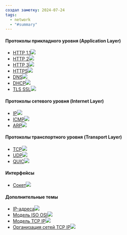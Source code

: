 ```yaml
---
создал заметку: 2024-07-24
tags:
  - network
  - "#summary"
---
```

#### Протоколы прикладного уровня (Application Layer)

- [HTTP 1.1](HTTP%201.1.md)![](HTTP%201.1.md#^c8acf6)
- [HTTP 2](HTTP%202.md)![](HTTP%202.md#^8ba15b)
- [HTTP 3](HTTP%203.md)![](HTTP%203.md#^b2193a)
- [HTTPS](HTTPS.md)![](HTTPS.md#^848893)
- [DNS](DNS.md)![](DNS.md#^259e52)
- [DHCP](DHCP.md)![](DHCP.md#^dceb17)
- [TLS SSL](TLS%20SSL.md)![](TLS%20SSL.md#^70096d)

#### Протоколы сетевого уровня (Internet Layer)

- [IP](IP.md)![](IP.md#^fcc06b)
- [ICMP](ICMP.md)![](ICMP.md#^a1b340)
- [ARP](ARP.md)![](ARP.md#^6f6ac7)

#### Протоколы транспортного уровня (Transport Layer)

- [TCP](TCP.md)![](TCP.md#^e0a326)
- [UDP](UDP.md)![](UDP.md#^10f9cc)
- [QUIC](QUIC.md)![](QUIC.md#^7d0209)
#### Интерфейсы
- [Сокет](Сокет.md)![](Сокет.md#^1a3fff)

#### Дополнительные темы

- [IP-адреса](IP-адреса.md)![](IP-адреса.md#^c69ffd)
- [Модель ISO OSI](Модель%20ISO%20OSI.md)![](Модель%20ISO%20OSI.md#^42280c)
- [Модель TCP IP](Модель%20TCP%20IP.md)![](Модель%20TCP%20IP.md#^dd83dc)
- [Организация сетей TCP IP](Организация%20сетей%20TCP%20IP.md)![](Организация%20сетей%20TCP%20IP.md#^e74523)
